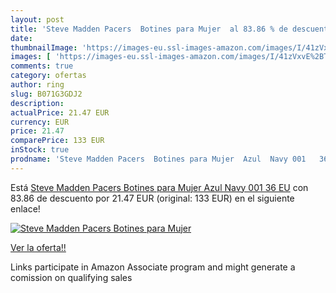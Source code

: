 ```yaml
---
layout: post
title: 'Steve Madden Pacers  Botines para Mujer  al 83.86 % de descuento'
date: 
thumbnailImage: 'https://images-eu.ssl-images-amazon.com/images/I/41zVxvE%2BTRL._SL200_.jpg'
images: [ 'https://images-eu.ssl-images-amazon.com/images/I/41zVxvE%2BTRL._SL200_.jpg' ]
comments: true
category: ofertas
author: ring
slug: B071G3GDJ2
description:
actualPrice: 21.47 EUR
currency: EUR
price: 21.47
comparePrice: 133 EUR
inStock: true
prodname: 'Steve Madden Pacers  Botines para Mujer  Azul  Navy 001   36 EU'
---
```


Está [Steve Madden Pacers  Botines para Mujer  Azul  Navy 001   36 EU](https://www.amazon.es/dp/B071G3GDJ2/?tag=tolees-21) con 83.86 de descuento por 21.47 EUR (original: 133 EUR) en el siguiente enlace!

[![Steve Madden Pacers  Botines para Mujer ](https://images-eu.ssl-images-amazon.com/images/I/41zVxvE%2BTRL._SL200_.jpg)](https://www.amazon.es/dp/B071G3GDJ2/?tag=tolees-21)

[Ver la oferta!!](https://www.amazon.es/dp/B071G3GDJ2/?tag=tolees-21)

Links participate in Amazon Associate program and might generate a comission on qualifying sales


